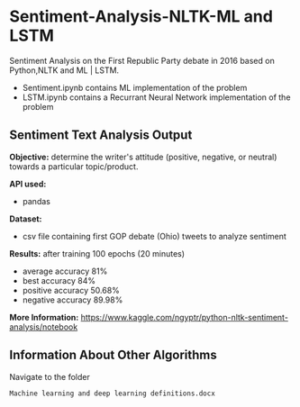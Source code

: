 # Sentiment-Analysis-NLTK-ML and LSTM
Sentiment Analysis on the First Republic Party debate in 2016 based on Python,NLTK and ML | LSTM.

- Sentiment.ipynb contains ML implementation of the problem
- LSTM.ipynb contains a Recurrant Neural Network implementation of the problem


## Sentiment Text Analysis Output
**Objective:** determine the writer's attitude (positive, negative, or neutral) towards a particular topic/product. 

**API used:** 
- pandas 

**Dataset:** 
- csv file containing first GOP debate (Ohio) tweets to analyze sentiment

**Results:** 
after training 100 epochs (20 minutes)
- average accuracy 81%
- best accuracy 84%
- positive accuracy 50.68%
- negative accuracy 89.98%

**More Information:** https://www.kaggle.com/ngyptr/python-nltk-sentiment-analysis/notebook


## Information About Other Algorithms 
Navigate to the folder 
```
Machine learning and deep learning definitions.docx
```
